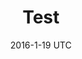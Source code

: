 ---
date: 2016-1-19  UTC
title: Test
description: Just a Test
permalink: /posts/test/
key: 10002
labels: [Null]
---
